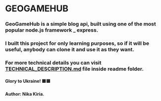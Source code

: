 # GEOGAMEHUB




### GeoGameHub is a simple blog api, built using one of the most popular node.js framework _ express.
### I built this project for only learning purposes, so if it will be useful, anybody can clone it and use it as they want.




### For more technical details you can visit [TECHNICAL_DESCRIPTION.md](../blob/main/readme/TECHNICAL_DESCRIPTION) file inside readme folder.




#### Glory to Ukraine! 🟦🟨
#### Author: Nika Kiria.
